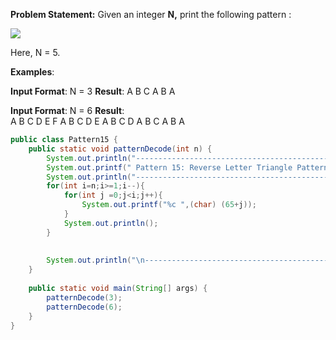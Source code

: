 **Problem Statement:** Given an integer **N,** print the following pattern : 

![](https://static.takeuforward.org/wp/uploads/2023/02/image-19.png)

Here, N = 5.

**Examples**:

**Input Format**: N = 3
**Result**: 
A B C
A B
A

**Input Format**: N = 6
**Result**:   
A B C D E F
A B C D E 
A B C D
A B C
A B
A

```java
public class Pattern15 {  
    public static void patternDecode(int n) {  
        System.out.println("---------------------------------------------------");  
        System.out.printf(" Pattern 15: Reverse Letter Triangle Pattern -> %d\n", n);  
        System.out.println("--------------------------------------------------");  
        for(int i=n;i>=1;i--){  
            for(int j =0;j<i;j++){  
                System.out.printf("%c ",(char) (65+j));  
            }  
            System.out.println();  
        }  
  
  
        System.out.println("\n-------------------------------------------------\n");  
    }  
  
    public static void main(String[] args) {  
        patternDecode(3);  
        patternDecode(6);  
    }  
}
```